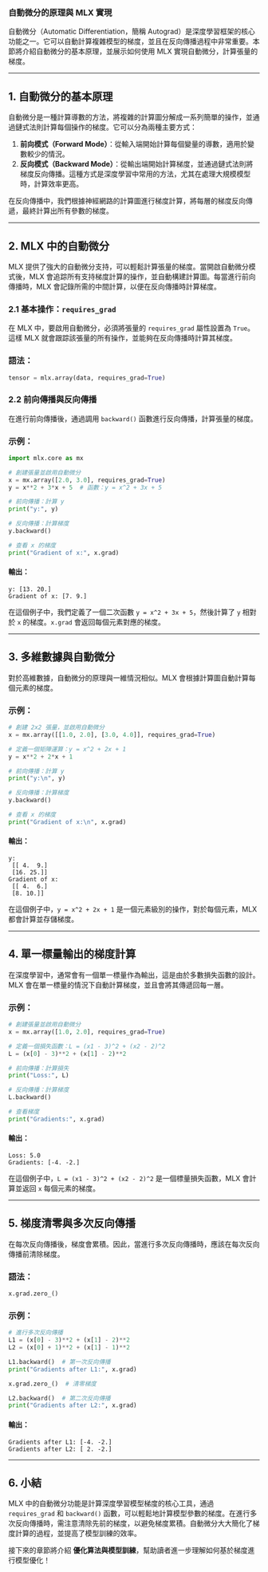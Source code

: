 ### **自動微分的原理與 MLX 實現**

自動微分（Automatic Differentiation，簡稱 Autograd）是深度學習框架的核心功能之一。它可以自動計算複雜模型的梯度，並且在反向傳播過程中非常重要。本節將介紹自動微分的基本原理，並展示如何使用 MLX 實現自動微分，計算張量的梯度。

---

## **1. 自動微分的基本原理**

自動微分是一種計算導數的方法，將複雜的計算圖分解成一系列簡單的操作，並通過鏈式法則計算每個操作的梯度。它可以分為兩種主要方式：

1. **前向模式（Forward Mode）**：從輸入端開始計算每個變量的導數，適用於變數較少的情況。
2. **反向模式（Backward Mode）**：從輸出端開始計算梯度，並通過鏈式法則將梯度反向傳播。這種方式是深度學習中常用的方法，尤其在處理大規模模型時，計算效率更高。

在反向傳播中，我們根據神經網路的計算圖進行梯度計算，將每層的梯度反向傳遞，最終計算出所有參數的梯度。

---

## **2. MLX 中的自動微分**

MLX 提供了強大的自動微分支持，可以輕鬆計算張量的梯度。當開啟自動微分模式後，MLX 會追踪所有支持梯度計算的操作，並自動構建計算圖。每當進行前向傳播時，MLX 會記錄所需的中間計算，以便在反向傳播時計算梯度。

### **2.1 基本操作：`requires_grad`**

在 MLX 中，要啟用自動微分，必須將張量的 `requires_grad` 屬性設置為 `True`。這樣 MLX 就會跟踪該張量的所有操作，並能夠在反向傳播時計算其梯度。

### **語法**：
```python
tensor = mlx.array(data, requires_grad=True)
```

### **2.2 前向傳播與反向傳播**

在進行前向傳播後，通過調用 `backward()` 函數進行反向傳播，計算張量的梯度。

### **示例**：
```python
import mlx.core as mx

# 創建張量並啟用自動微分
x = mx.array([2.0, 3.0], requires_grad=True)
y = x**2 + 3*x + 5  # 函數：y = x^2 + 3x + 5

# 前向傳播：計算 y
print("y:", y)

# 反向傳播：計算梯度
y.backward()

# 查看 x 的梯度
print("Gradient of x:", x.grad)
```

#### **輸出**：
```
y: [13. 20.]
Gradient of x: [7. 9.]
```

在這個例子中，我們定義了一個二次函數 `y = x^2 + 3x + 5`，然後計算了 `y` 相對於 `x` 的梯度。`x.grad` 會返回每個元素對應的梯度。

---

## **3. 多維數據與自動微分**

對於高維數據，自動微分的原理與一維情況相似。MLX 會根據計算圖自動計算每個元素的梯度。

### **示例**：
```python
# 創建 2x2 張量，並啟用自動微分
x = mx.array([[1.0, 2.0], [3.0, 4.0]], requires_grad=True)

# 定義一個矩陣運算：y = x^2 + 2x + 1
y = x**2 + 2*x + 1

# 前向傳播：計算 y
print("y:\n", y)

# 反向傳播：計算梯度
y.backward()

# 查看 x 的梯度
print("Gradient of x:\n", x.grad)
```

#### **輸出**：
```
y:
 [[ 4.  9.]
 [16. 25.]]
Gradient of x:
 [[ 4.  6.]
 [8. 10.]]
```

在這個例子中，`y = x^2 + 2x + 1` 是一個元素級別的操作，對於每個元素，MLX 都會計算並存儲梯度。

---

## **4. 單一標量輸出的梯度計算**

在深度學習中，通常會有一個單一標量作為輸出，這是由於多數損失函數的設計。MLX 會在單一標量的情況下自動計算梯度，並且會將其傳遞回每一層。

### **示例**：
```python
# 創建張量並啟用自動微分
x = mx.array([1.0, 2.0], requires_grad=True)

# 定義一個損失函數：L = (x1 - 3)^2 + (x2 - 2)^2
L = (x[0] - 3)**2 + (x[1] - 2)**2

# 前向傳播：計算損失
print("Loss:", L)

# 反向傳播：計算梯度
L.backward()

# 查看梯度
print("Gradients:", x.grad)
```

#### **輸出**：
```
Loss: 5.0
Gradients: [-4. -2.]
```

在這個例子中，`L = (x1 - 3)^2 + (x2 - 2)^2` 是一個標量損失函數，MLX 會計算並返回 `x` 每個元素的梯度。

---

## **5. 梯度清零與多次反向傳播**

在每次反向傳播後，梯度會累積。因此，當進行多次反向傳播時，應該在每次反向傳播前清除梯度。

### **語法**：
```python
x.grad.zero_()
```

### **示例**：
```python
# 進行多次反向傳播
L1 = (x[0] - 3)**2 + (x[1] - 2)**2
L2 = (x[0] + 1)**2 + (x[1] - 1)**2

L1.backward()  # 第一次反向傳播
print("Gradients after L1:", x.grad)

x.grad.zero_()  # 清零梯度

L2.backward()  # 第二次反向傳播
print("Gradients after L2:", x.grad)
```

#### **輸出**：
```
Gradients after L1: [-4. -2.]
Gradients after L2: [ 2. -2.]
```

---

## **6. 小結**

MLX 中的自動微分功能是計算深度學習模型梯度的核心工具，通過 `requires_grad` 和 `backward()` 函數，可以輕鬆地計算模型參數的梯度。在進行多次反向傳播時，需注意清除先前的梯度，以避免梯度累積。自動微分大大簡化了梯度計算的過程，並提高了模型訓練的效率。

接下來的章節將介紹 **優化算法與模型訓練**，幫助讀者進一步理解如何基於梯度進行模型優化！